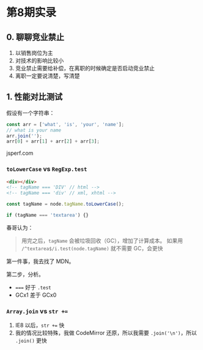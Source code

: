 第8期实录
========

## 0. 聊聊竞业禁止

1. 以销售岗位为主
2. 对技术的影响比较小
3. 竞业禁止需要给补偿，在离职的时候确定是否启动竞业禁止
4. 离职一定要说清楚，写清楚

## 1. 性能对比测试

假设有一个字符串：

```javascript
const arr = ['what', 'is', 'your', 'name'];
// what is your name
arr.join('');
arr[0] + arr[1] + arr[2] + arr[3];
```

jsperf.com

### `toLowerCase` vs `RegExp.test`

```html
<div></div>
<!-- tagName === 'DIV' // html -->
<!-- tagName === 'div' // xml, xhtml -->
```

```javascript
const tagName = node.tagName.toLowerCase();

if (tagName === 'textarea') {}
```

春哥认为：

> 用完之后，`tagName` 会被垃圾回收（GC），增加了计算成本。
> 如果用 `/^textarea$/i.test(node.tagName)` 就不需要 GC，会更快

第一件事，我去找了 MDN。

第二步，分析。

* `===` 好于 `.test`
* GCx1 差于 GCx0

### `Array.join` vs `str +=`

1. IE8 以后，`str +=` 快
2. 我的情况比较特殊，我做 CodeMirror 还原，所以我需要 `.join('\n')`，所以 `.join()` 更快
